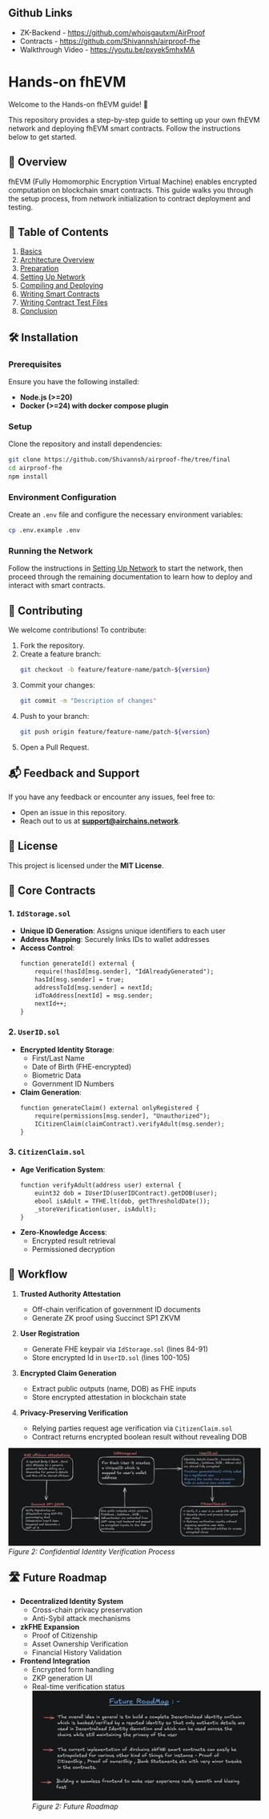 ## Github Links 
- ZK-Backend - https://github.com/whoisgautxm/AirProof
- Contracts - https://github.com/Shivannsh/airproof-fhe
- Walkthrough Video - https://youtu.be/pxyek5mhxMA

# Hands-on fhEVM

Welcome to the Hands-on fhEVM guide! 🚀

This repository provides a step-by-step guide to setting up your own fhEVM network and deploying fhEVM smart contracts. Follow the instructions below to get started.

## 📖 Overview


fhEVM (Fully Homomorphic Encryption Virtual Machine) enables encrypted computation on blockchain smart contracts. This guide walks you through the setup process, from network initialization to contract deployment and testing.

## 📂 Table of Contents

1. [Basics](./docs/01-basics.md)
2. [Architecture Overview](./docs/02-architecture-overview.md)
3. [Preparation](./docs/03-preparation.md)
4. [Setting Up Network](./docs/04-setting-up-network.md)
5. [Compiling and Deploying](./docs/05-compiling-and-deploying.md)
6. [Writing Smart Contracts](./docs/06-writing-smart-contract.md)
7. [Writing Contract Test Files](./docs/07-writing-contract-test-files.md)
8. [Conclusion](./docs/08-conclusion.md)

## 🛠️ Installation

### Prerequisites
Ensure you have the following installed:

- **Node.js (>=20)**
- **Docker (>=24) with docker compose plugin**

### Setup
Clone the repository and install dependencies:

```sh
git clone https://github.com/Shivannsh/airproof-fhe/tree/final
cd airproof-fhe
npm install
```

### Environment Configuration
Create an `.env` file and configure the necessary environment variables:

```sh
cp .env.example .env
```

### Running the Network
Follow the instructions in [Setting Up Network](./docs/04-setting-up-network.md) to start the network, then proceed through the remaining documentation to learn how to deploy and interact with smart contracts.

## 🤝 Contributing
We welcome contributions! To contribute:

1. Fork the repository.
2. Create a feature branch:
   ```sh
   git checkout -b feature/feature-name/patch-${version}
   ```
3. Commit your changes:
   ```sh
   git commit -m "Description of changes"
   ```
4. Push to your branch:
   ```sh
   git push origin feature/feature-name/patch-${version}
   ```
5. Open a Pull Request.

## 📬 Feedback and Support
If you have any feedback or encounter any issues, feel free to:

- Open an issue in this repository.
- Reach out to us at **support@airchains.network**.

## 📜 License
This project is licensed under the **MIT License**.

## 🤖 Core Contracts

### 1. `IdStorage.sol`
- **Unique ID Generation**: Assigns unique identifiers to each user
- **Address Mapping**: Securely links IDs to wallet addresses
- **Access Control**: 
  ```solidity
  function generateId() external {
      require(!hasId[msg.sender], "IdAlreadyGenerated");
      hasId[msg.sender] = true;
      addressToId[msg.sender] = nextId;
      idToAddress[nextId] = msg.sender;
      nextId++;
  }
  ```

### 2. `UserID.sol`
- **Encrypted Identity Storage**:
  - First/Last Name
  - Date of Birth (FHE-encrypted)
  - Biometric Data
  - Government ID Numbers
- **Claim Generation**:
  ```solidity
  function generateClaim() external onlyRegistered {
      require(permissions[msg.sender], "Unauthorized");
      ICitizenClaim(claimContract).verifyAdult(msg.sender);
  }
  ```

### 3. `CitizenClaim.sol`
- **Age Verification System**:
  ```solidity
  function verifyAdult(address user) external {
      euint32 dob = IUserID(userIDContract).getDOB(user);
      ebool isAdult = TFHE.lt(dob, getThresholdDate());
      _storeVerification(user, isAdult);
  }
  ```
- **Zero-Knowledge Access**:
  - Encrypted result retrieval
  - Permissioned decryption

## 🔄 Workflow

1. **Trusted Authority Attestation**  
   - Off-chain verification of government ID documents
   - Generate ZK proof using Succinct SP1 ZKVM
2. **User Registration**  
   - Generate FHE keypair via `IdStorage.sol` (lines 84-91)
   - Store encrypted Id in `UserID.sol` (lines 100-105)

3. **Encrypted Claim Generation**  
   - Extract public outputs (name, DOB) as FHE inputs
   - Store encrypted attestation in blockchain state

4. **Privacy-Preserving Verification**  
   - Relying parties request age verification via `CitizenClaim.sol`
   - Contract returns encrypted boolean result without revealing DOB

![End-to-End Workflow](images/workflow.jpeg)  
*Figure 2: Confidential Identity Verification Process*

## 🛣️ Future Roadmap
- **Decentralized Identity System**
  - Cross-chain privacy preservation
  - Anti-Sybil attack mechanisms
- **zkFHE Expansion**
  - Proof of Citizenship
  - Asset Ownership Verification
  - Financial History Validation
- **Frontend Integration**
  - Encrypted form handling
  - ZKP generation UI
  - Real-time verification status
![Future Roadmap](images/future_roadmap.jpeg)
*Figure 2: Future Roadmap*
